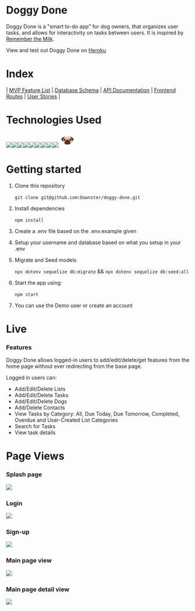 # Doggy Done

Doggy Done is a "smart to-do app" for dog owners, that organizes user tasks, and allows for interactivity on tasks between users. It is inspired by [Remember the Milk](https://www.rememberthemilk.com/).

View and test out Doggy Done on [Heroku](https://doggy-done.herokuapp.com/app)

# Index

|
[MVP Feature List](##linkshere) |
[Database Schema](##linkshere) |
[API Documentation](##linkshere) |
[Frontend Routes](##linkshere) |
[User Stories](##linkshere) |

# Technologies Used

<img  src="https://cdn.jsdelivr.net/gh/devicons/devicon/icons/javascript/javascript-original.svg"  height=40/><img src="https://cdn.jsdelivr.net/gh/devicons/devicon/icons/nodejs/nodejs-plain-wordmark.svg" height=40/><img src="https://cdn.jsdelivr.net/gh/devicons/devicon/icons/express/express-original-wordmark.svg" height=50/><img  src="https://cdn.jsdelivr.net/gh/devicons/devicon/icons/postgresql/postgresql-original.svg"  height=40/><img  src="https://cdn.jsdelivr.net/gh/devicons/devicon/icons/sequelize/sequelize-original.svg"  height=40/><img  src="https://cdn.jsdelivr.net/gh/devicons/devicon/icons/css3/css3-original.svg"  height=40/><img  src="https://cdn.jsdelivr.net/gh/devicons/devicon/icons/html5/html5-original.svg"  height=40/><img  src="https://cdn.jsdelivr.net/gh/devicons/devicon/icons/git/git-original.svg"  height=40/><img  src="https://cdn.jsdelivr.net/gh/devicons/devicon/icons/vscode/vscode-original.svg"  height=40/>
<img  src="https://github.com/choi-jihoon/Gotta-Latte-Do/raw/main/images/readme/pug-icon.png" height=40/>

# Getting started

1. Clone this repository

   `git clone git@github.com:Downster/doggy-done.git`

2. Install dependencies

   `npm install`

3. Create a .env file based on the .env.example given

4. Setup your username and database based on what you setup in your .env

5. Migrate and Seed models

   `npx dotenv sequelize db:migrate` &&
   `npx dotenv sequelize db:seed:all`

6. Start the app using:

   `npm start`

7. You can use the Demo user or create an account

# Live

### Features

Doggy Done allows logged-in users to add/edit/delete/get features from the home page without ever redirecting from the base page.

Logged in users can:

- Add/Edit/Delete Lists
- Add/Edit/Delete Tasks
- Add/Edit/Delete Dogs
- Add/Delete Contacts
- View Tasks by Category: All, Due Today, Due Tomorrow, Completed, Overdue and User-Created List Categories
- Search for Tasks
- View task details

# Page Views

### Splash page
<img src='https://i.imgur.com/j9XZqVy.png'/>

### Login 
<img src='https://imgur.com/nUFcF4R.png'/>

### Sign-up
<img src='https://imgur.com/nUFcF4R.png' />

### Main page view
<img src='https://imgur.com/paEhovp.png' />

### Main page detail view
<img src='https://imgur.com/inFqfV1.png' />






